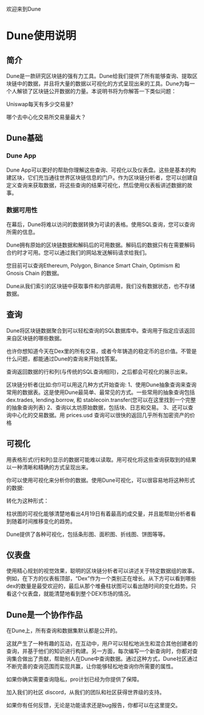 欢迎来到Dune

# Dune使用说明

## 简介
Dune是一款研究区块链的强有力工具。Dune给我们提供了所有能够查询、提取区块链中的数据，并且将大量的数据以可视化的方式呈现出来的工具。Dune为每一个人解锁了区块链公开数据的力量。本说明书将为你解答一下类似问题：

Uniswap每天有多少交易量?

哪个去中心化交易所交易量最大？

## Dune基础
### Dune App
Dune App可以更好的帮助你理解这些查询、可视化以及仪表盘。这些是基本的构建区块，它们充当通往世界区块链信息的门户。作为区块链分析者，您可以创建自定义查询来获取数据，将这些查询的结果可视化，然后使用仪表板讲述数据的故事。

### 数据可用性
在幕后，Dune将难以访问的数据转换为可读的表格。使用SQL查询，您可以查询所需的信息。

Dune拥有原始的区块链数据和解码后的可用数据。解码后的数据只有在需要解码合约时才可用。您可以通过我们的网站发送解码请求给我们。

您目前可以查询Ethereum, Polygon, Binance Smart Chain, Optimism 和 Gnosis Chain 的数据。

Dune从我们索引的区块链中获取事件和内部调用，我们没有数据状态，也不存储数据。

## 查询
Dune将区块链数据聚合到可以轻松查询的SQL数据库中。查询用于指定应该返回来自区块链的哪些数据。

也许你想知道今天在Dex里的所有交易，或者今年铸造的稳定币的总价值。不管是什么问题，都能通过Dune的查询来开始找答案。

查询返回数据的行和列(与传统的SQL查询相同)，之后都会可视化的展示出来。

区块链分析者(比如:你!)可以用这几种方式开始查询:
1、使用Dune抽象查询来查询常用的数据表。这是使用Dune最简单、最常见的方式。一些常用的抽象查询包括dex.trades, lending.borrow, 和 stablecoin.transfer(您可以在这里找到一个完整的抽象查询列表)
2、查询以太坊原始数据，包括块、日志和交易。
3、还可以查询中心化的交易数据。用 prices.usd 查询可以很快的返回几乎所有加密资产的价格

## 可视化
用表格形式(行和列)显示的数据可能难以读取。用可视化将这些查询获取到的结果以一种清晰和精确的方式呈现出来。

你可以使用可视化来分析你的数据。使用Dune可视化，可以很容易地将这种形式的数据:

转化为这种形式：

柱状图的可视化能够清楚地看出4月19日有着最高的成交量，并且能帮助分析者看到随着时间推移变化的趋势。

Dune提供了各种可视化，包括条形图、面积图、折线图、饼图等等。

## 仪表盘
使用精心规划的视觉效果，聪明的区块链分析者可以讲述关于特定数据组的故事。例如，在下方的仪表板顶部，“Dex”作为一个类别正在增长。从下方可以看到哪些dex的数量是最受欢迎的，最后从那个堆叠柱状图可以看出随时间的变化趋势。只看这个仪表盘，就能清楚地看到整个DEX市场的情况。

## Dune是一个协作作品
在Dune上，所有查询和数据集默认都是公开的。

这就产生了一种有趣的互动，在互动中，用户可以轻松地派生和混合其他创建者的查询，并基于他们的知识进行构建。另一方面，每次编写一个新查询时，你都对查询集合做出了贡献，帮助别人在Dune中查询数据。通过这种方式，Dune社区通过不断完善的查询范围而实现共赢，让你能够轻松地查询你所需要的属性。

如果你确实需要查询隐私，pro计划已经为你提供了保障。

加入我们的社区 discord，从我们的团队和社区获得世界级的支持。

如果你有任何反馈，无论是功能请求还是bug报告，你都可以在这里提交。
